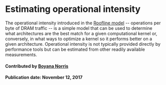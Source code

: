 # Estimating operational intensity

The operational intensity introduced in the [Roofline model](https://escholarship.org/uc/item/5tz795vq.pdf) -- operations per byte of DRAM traffic -- is a simple model that can be used to determine what architectures are the best match for a given computational kernel or,  conversely, in what ways to optimize a kernel so it performs better on a given architecture. Operational intensity is not typically provided directly by performance tools but can be estimated from other readily available measurements.

#### Contributed by [Boyana Norris](https://github.com/https://github.com/brnorris03)

#### Publication date: November 12, 2017

<!---
Publish: yes
Categories: performance
Topics: performance
Tags: paper
Level: 2
Prerequisites: defaults
Aggregate: none
--->
